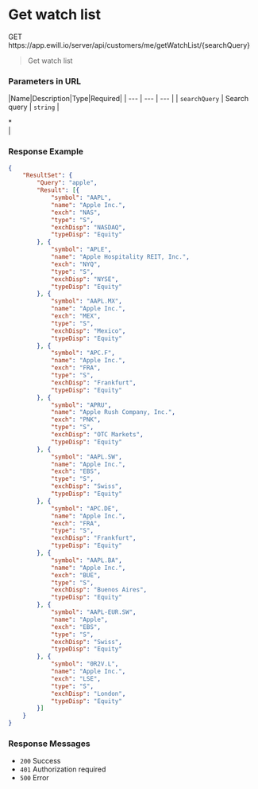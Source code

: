 # Get watch list

<div class="method method-get">GET</div> <span class="url">https://app.ewill.io/server/api/customers/me/getWatchList/{searchQuery}</span>

> Get watch list

### Parameters in URL

|Name|Description|Type|Required|
| --- | --- | --- |
| `searchQuery` | Search query | `string` | <div class="required">*</div> |


### Response Example

```json
{
    "ResultSet": {
        "Query": "apple",
        "Result": [{
            "symbol": "AAPL",
            "name": "Apple Inc.",
            "exch": "NAS",
            "type": "S",
            "exchDisp": "NASDAQ",
            "typeDisp": "Equity"
        }, {
            "symbol": "APLE",
            "name": "Apple Hospitality REIT, Inc.",
            "exch": "NYQ",
            "type": "S",
            "exchDisp": "NYSE",
            "typeDisp": "Equity"
        }, {
            "symbol": "AAPL.MX",
            "name": "Apple Inc.",
            "exch": "MEX",
            "type": "S",
            "exchDisp": "Mexico",
            "typeDisp": "Equity"
        }, {
            "symbol": "APC.F",
            "name": "Apple Inc.",
            "exch": "FRA",
            "type": "S",
            "exchDisp": "Frankfurt",
            "typeDisp": "Equity"
        }, {
            "symbol": "APRU",
            "name": "Apple Rush Company, Inc.",
            "exch": "PNK",
            "type": "S",
            "exchDisp": "OTC Markets",
            "typeDisp": "Equity"
        }, {
            "symbol": "AAPL.SW",
            "name": "Apple Inc.",
            "exch": "EBS",
            "type": "S",
            "exchDisp": "Swiss",
            "typeDisp": "Equity"
        }, {
            "symbol": "APC.DE",
            "name": "Apple Inc.",
            "exch": "FRA",
            "type": "S",
            "exchDisp": "Frankfurt",
            "typeDisp": "Equity"
        }, {
            "symbol": "AAPL.BA",
            "name": "Apple Inc.",
            "exch": "BUE",
            "type": "S",
            "exchDisp": "Buenos Aires",
            "typeDisp": "Equity"
        }, {
            "symbol": "AAPL-EUR.SW",
            "name": "Apple",
            "exch": "EBS",
            "type": "S",
            "exchDisp": "Swiss",
            "typeDisp": "Equity"
        }, {
            "symbol": "0R2V.L",
            "name": "Apple Inc.",
            "exch": "LSE",
            "type": "S",
            "exchDisp": "London",
            "typeDisp": "Equity"
        }]
    }
}
```

### Response Messages

* `200` Success
* `401` Authorization required
* `500` Error
